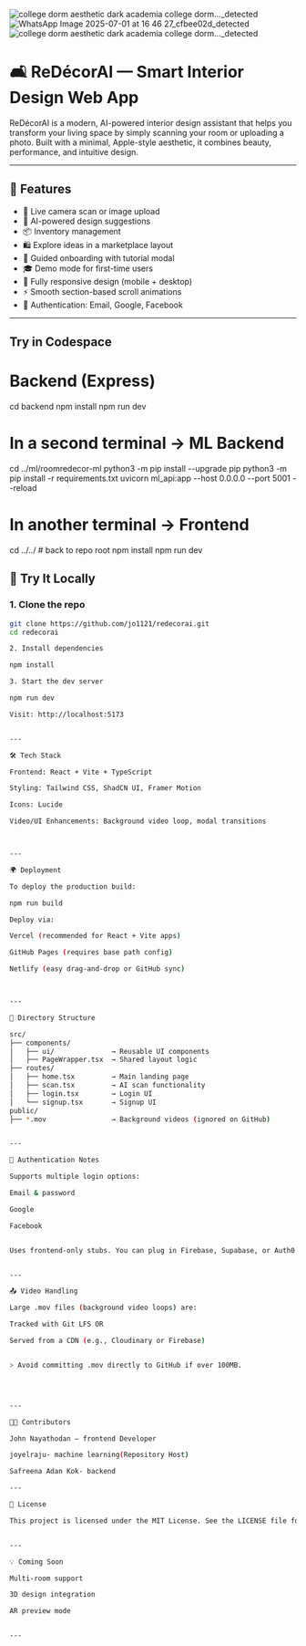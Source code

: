 ![college dorm aesthetic dark academia college dorm…_detected](https://github.com/user-attachments/assets/df767c33-c3cb-4008-9c2a-56868535996e)
![WhatsApp Image 2025-07-01 at 16 46 27_cfbee02d_detected](https://github.com/user-attachments/assets/9fa14fbe-8b26-4143-a0c2-de0be54e8436)
![college dorm aesthetic dark academia college dorm…_detected](https://github.com/user-attachments/assets/5922cf2a-5f46-4d22-8bb3-fe5d7029ebea)
# 🛋️ ReDécorAI — Smart Interior Design Web App

ReDécorAI is a modern, AI-powered interior design assistant that helps you transform your living space by simply scanning your room or uploading a photo. Built with a minimal, Apple-style aesthetic, it combines beauty, performance, and intuitive design.

---

## 🚀 Features

- 🎥 Live camera scan or image upload
- 🧠 AI-powered design suggestions
- 📦 Inventory management
- 🛍️ Explore ideas in a marketplace layout
- 🧭 Guided onboarding with tutorial modal
- 🎓 Demo mode for first-time users
- 📱 Fully responsive design (mobile + desktop)
- ⚡ Smooth section-based scroll animations
- 🔐 Authentication: Email, Google, Facebook

---
## Try in Codespace
# Backend (Express)
cd backend
npm install
npm run dev

# In a second terminal → ML Backend
cd ../ml/roomredecor-ml
python3 -m pip install --upgrade pip
python3 -m pip install -r requirements.txt
uvicorn ml_api:app --host 0.0.0.0 --port 5001 --reload

# In another terminal → Frontend
cd ../../               # back to repo root
npm install
npm run dev


## 🧪 Try It Locally

### 1. Clone the repo

```bash
git clone https://github.com/jo1121/redecorai.git
cd redecorai

2. Install dependencies

npm install

3. Start the dev server

npm run dev

Visit: http://localhost:5173


---

🛠 Tech Stack

Frontend: React + Vite + TypeScript

Styling: Tailwind CSS, ShadCN UI, Framer Motion

Icons: Lucide

Video/UI Enhancements: Background video loop, modal transitions



---

🌍 Deployment

To deploy the production build:

npm run build

Deploy via:

Vercel (recommended for React + Vite apps)

GitHub Pages (requires base path config)

Netlify (easy drag-and-drop or GitHub sync)



---

📂 Directory Structure

src/
├── components/
│   ├── ui/              → Reusable UI components
│   ├── PageWrapper.tsx  → Shared layout logic
├── routes/
│   ├── home.tsx         → Main landing page
│   ├── scan.tsx         → AI scan functionality
│   ├── login.tsx        → Login UI
│   └── signup.tsx       → Signup UI
public/
├── *.mov                → Background videos (ignored on GitHub)


---

🔐 Authentication Notes

Supports multiple login options:

Email & password

Google

Facebook


Uses frontend-only stubs. You can plug in Firebase, Supabase, or Auth0 to add real auth logic.


---

📤 Video Handling

Large .mov files (background video loops) are:

Tracked with Git LFS OR

Served from a CDN (e.g., Cloudinary or Firebase)


> Avoid committing .mov directly to GitHub if over 100MB.




---

👨‍💻 Contributors

John Nayathodan – frontend Developer

joyelraju- machine learning(Repository Host)

Safreena Adan Kok- backend 

---

📄 License

This project is licensed under the MIT License. See the LICENSE file for more info.


---

💡 Coming Soon

Multi-room support

3D design integration

AR preview mode


---
